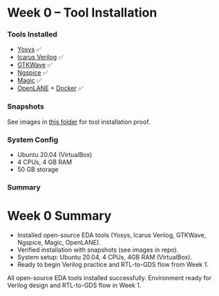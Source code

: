 # Week 0 – Tool Installation

### Tools Installed
- [Yosys](https://github.com/nehalchaure/rtl2gds-vlsi-tools/blob/main/week0/yosys_installation.png) ✅
- [Icarus Verilog](https://github.com/nehalchaure/rtl2gds-vlsi-tools/blob/main/week0/iverilog_installation.png) ✅
- [GTKWave](https://github.com/nehalchaure/rtl2gds-vlsi-tools/blob/main/week0/gtkwave_installation.png) ✅
- [Ngspice](https://github.com/nehalchaure/rtl2gds-vlsi-tools/blob/main/week0/ngspice_installation.png) ✅
- [Magic](https://github.com/nehalchaure/rtl2gds-vlsi-tools/blob/main/week0/magic_installation.png) ✅
- [OpenLANE]() + [Docker](https://github.com/nehalchaure/rtl2gds-vlsi-tools/blob/main/week0/docker_installation.png) ✅

### Snapshots
See images in [this folder](https://github.com/nehalchaure/rtl2gds-vlsi-tools/tree/main/week0) for tool installation proof.

### System Config
- Ubuntu 20.04 (VirtualBox)
- 4 CPUs, 4 GB RAM
- 50 GB storage

### Summary
# Week 0 Summary

- Installed open-source EDA tools (Yosys, Icarus Verilog, GTKWave, Ngspice, Magic, OpenLANE).
- Verified installation with snapshots (see images in repo).
- System setup: Ubuntu 20.04, 4 CPUs, 4GB RAM (VirtualBox).
- Ready to begin Verilog practice and RTL-to-GDS flow from Week 1.

All open-source EDA tools installed successfully. Environment ready for Verilog design and RTL-to-GDS flow in Week 1.

